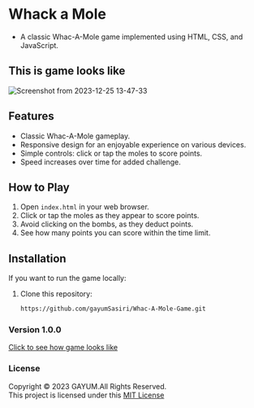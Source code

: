 # Whack a Mole
- A classic Whac-A-Mole game implemented using HTML, CSS, and JavaScript.

## This is game looks like
![Screenshot from 2023-12-25 13-47-33](https://github.com/gayumSasiri/Whac-A-Mole-Game/assets/138274096/aea7cf2c-a539-44e1-8a45-f771e2ef2fe1)

## Features

- Classic Whac-A-Mole gameplay.
- Responsive design for an enjoyable experience on various devices.
- Simple controls: click or tap the moles to score points.
- Speed increases over time for added challenge.

## How to Play

1. Open `index.html` in your web browser.
2. Click or tap the moles as they appear to score points.
3. Avoid clicking on the bombs, as they deduct points.
4. See how many points you can score within the time limit.

## Installation

If you want to run the game locally:

1. Clone this repository:
   ```bash
   https://github.com/gayumSasiri/Whac-A-Mole-Game.git

### Version 1.0.0
[Click to see how game looks like](https://gayumsasiri)

### License
Copyright &copy; 2023 GAYUM.All Rights Reserved.<br>
This project is licensed under this [MIT License](License.txt)
